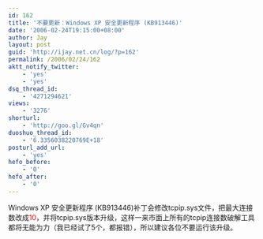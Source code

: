 ```yaml
---
id: 162
title: '不要更新：Windows XP 安全更新程序 (KB913446)'
date: '2006-02-24T19:15:00+08:00'
author: Jay
layout: post
guid: 'http://ijay.net.cn/log/?p=162'
permalink: /2006/02/24/162
aktt_notify_twitter:
    - 'yes'
    - 'yes'
dsq_thread_id:
    - '4271294621'
views:
    - '3276'
shorturl:
    - 'http://goo.gl/Gv4qn'
duoshuo_thread_id:
    - '6.3356038220769E+18'
posturl_add_url:
    - 'yes'
hefo_before:
    - '0'
hefo_after:
    - '0'
---
```


Windows XP 安全更新程序 (KB913446)补丁会修改tcpip.sys文件，把最大连接数改成<span style="color: #ff0000;">10</span>，并将tcpip.sys版本升级，这样一来市面上所有的tcpip连接数破解工具都将无能为力（我已经试了5个，都报错），所以建议各位不要运行该升级。